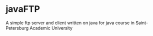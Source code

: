 # javaFTP

A simple ftp server and client written on java for java course in Saint-Petersburg Academic University
